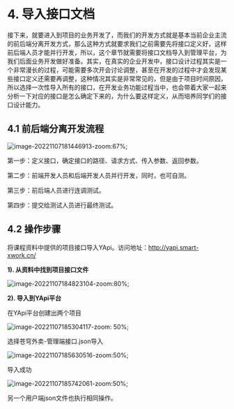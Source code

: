 # 4. 导入接口文档

接下来，就要进入到项目的业务开发了，而我们的开发方式就是基本当前企业主流的前后端分离开发方式，那么这种方式就要求我们之前需要先将接口定义好，这样前后端人员才能并行开发，所以，这个章节就需要将接口文档导入到管理平台，为我们后面业务开发做好准备。其实，在真实的企业开发中，接口设计过程其实是一个非常漫长的过程，可能需要多次开会讨论调整，甚至在开发的过程中才会发现某些接口定义还需要再调整，这种情况其实是非常常见的，但是由于项目时间原因，所以选择一次性导入所有的接口，在开发业务功能过程当中，也会带着大家一起来分析一下对应的接口是怎么确定下来的，为什么要这样定义，从而培养同学们的接口设计能力。

## 4.1 前后端分离开发流程

![image-20221107181446913-zoom:67%;](assets/image-20221107181446913.png)

第一步：定义接口，确定接口的路径、请求方式、传入参数、返回参数。

第二步：前端开发人员和后端开发人员并行开发，同时，也可自测。

第三步：前后端人员进行连调测试。

第四步：提交给测试人员进行最终测试。

## 4.2 操作步骤

将课程资料中提供的项目接口导入YApi。访问地址：<http://yapi.smart-xwork.cn/>

**1). 从资料中找到项目接口文件**

![image-20221107184823104-zoom:80%;](assets/image-20221107184823104.png)

**2). 导入到YApi平台**

在YApi平台创建出两个项目

![image-20221107185304117-zoom: 50%;](assets/image-20221107185304117.png)

选择苍穹外卖-管理端接口.json导入

![image-20221107185630516-zoom:50%;](assets/image-20221107185630516.png)

导入成功

![image-20221107185742061-zoom:50%;](assets/image-20221107185742061.png)

另一个用户端json文件也执行相同操作。


